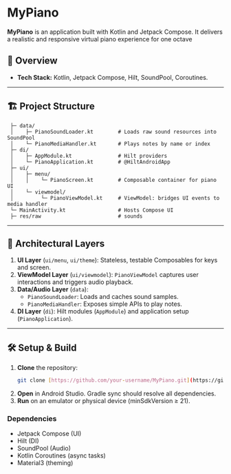 # MyPiano

**MyPiano** is an application built with Kotlin and Jetpack Compose. It delivers a realistic and responsive virtual piano experience for one octave

## 🚀 Overview

- **Tech Stack:** Kotlin, Jetpack Compose, Hilt, SoundPool, Coroutines.
---

## 🏗 Project Structure

```
 ├─ data/
 │    ├─ PianoSoundLoader.kt        # Loads raw sound resources into SoundPool
 │    └─ PianoMediaHandler.kt       # Plays notes by name or index
 ├─ di/
 │    ├─ AppModule.kt               # Hilt providers
 │    └─ PianoApplication.kt        # @HiltAndroidApp
 ├─ ui/
 │    ├─ menu/
 │    │    └─ PianoScreen.kt        # Composable container for piano UI
 │    └─ viewmodel/
 │         └─ PianoViewModel.kt     # ViewModel: bridges UI events to media handler
 └─ MainActivity.kt                 # Hosts Compose UI
 ├─ res/raw                         # sounds
```

---

## 📐 Architectural Layers

1. **UI Layer** (`ui/menu`, `ui/theme`): Stateless, testable Composables for keys and screen.
2. **ViewModel Layer** (`ui/viewmodel`): `PianoViewModel` captures user interactions and triggers audio playback.
3. **Data/Audio Layer** (`data`):
   - `PianoSoundLoader`: Loads and caches sound samples.
   - `PianoMediaHandler`: Exposes simple APIs to play notes.
4. **DI Layer** (`di`): Hilt modules (`AppModule`) and application setup (`PianoApplication`).

---

## 🛠 Setup & Build

1. **Clone** the repository:
   ```bash
   git clone [https://github.com/your-username/MyPiano.git](https://github.com/freddmejia/piano_app_android.git)
   ```
2. **Open** in Android Studio. Gradle sync should resolve all dependencies.
3. **Run** on an emulator or physical device (minSdkVersion ≥ 21).

### Dependencies
- Jetpack Compose (UI)
- Hilt (DI)
- SoundPool (Audio)
- Kotlin Coroutines (async tasks)
- Material3 (theming)
